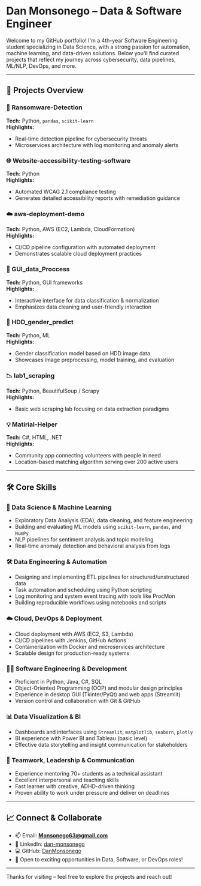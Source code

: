 # Dan Monsonego – Data & Software Engineer

Welcome to my GitHub portfolio! I'm a 4th-year Software Engineering student specializing in Data Science, with a strong passion for automation, machine learning, and data-driven solutions. Below you'll find curated projects that reflect my journey across cybersecurity, data pipelines, ML/NLP, DevOps, and more.

---

## 🚀 Projects Overview

### 🔐 Ransomware-Detection
**Tech:** Python, `pandas`, `scikit-learn`  
**Highlights:**  
- Real-time detection pipeline for cybersecurity threats  
- Microservices architecture with log monitoring and anomaly alerts  

### 🌐 Website-accessibility-testing-software
**Tech:** Python  
**Highlights:**  
- Automated WCAG 2.1 compliance testing  
- Generates detailed accessibility reports with remediation guidance  

### ☁️ aws-deployment-demo
**Tech:** Python, AWS (EC2, Lambda, CloudFormation)  
**Highlights:**  
- CI/CD pipeline configuration with automated deployment  
- Demonstrates scalable cloud deployment practices  

### 🧩 GUI_data_Proccess
**Tech:** Python, GUI frameworks  
**Highlights:**  
- Interactive interface for data classification & normalization  
- Emphasizes data cleaning and user-friendly interaction  

### 🧬 HDD_gender_predict
**Tech:** Python, ML  
**Highlights:**  
- Gender classification model based on HDD image data  
- Showcases image preprocessing, model training, and evaluation  

### 📉 lab1_scraping
**Tech:** Python, BeautifulSoup / Scrapy  
**Highlights:**  
- Basic web scraping lab focusing on data extraction paradigms  

### 💡 Matirial-Helper
**Tech:** C#, HTML, .NET  
**Highlights:**  
- Community app connecting volunteers with people in need  
- Location-based matching algorithm serving over 200 active users  

---

## 🛠️ Core Skills

### 🧠 Data Science & Machine Learning
- Exploratory Data Analysis (EDA), data cleaning, and feature engineering  
- Building and evaluating ML models using `scikit-learn`, `pandas`, and `NumPy`  
- NLP pipelines for sentiment analysis and topic modeling  
- Real-time anomaly detection and behavioral analysis from logs  

### 🛠️ Data Engineering & Automation
- Designing and implementing ETL pipelines for structured/unstructured data  
- Task automation and scheduling using Python scripting  
- Log monitoring and system event tracing with tools like ProcMon  
- Building reproducible workflows using notebooks and scripts  

### ☁️ Cloud, DevOps & Deployment
- Cloud deployment with AWS (EC2, S3, Lambda)  
- CI/CD pipelines with Jenkins, GitHub Actions  
- Containerization with Docker and microservices architecture  
- Scalable design for production-ready systems  

### 👨‍💻 Software Engineering & Development
- Proficient in Python, Java, C#, SQL  
- Object-Oriented Programming (OOP) and modular design principles  
- Experience in desktop GUI (Tkinter/PyQt) and web apps (Streamlit)  
- Version control and collaboration with Git & GitHub  

### 📊 Data Visualization & BI
- Dashboards and interfaces using `Streamlit`, `matplotlib`, `seaborn`, `plotly`  
- BI experience with Power BI and Tableau (basic level)  
- Effective data storytelling and insight communication for stakeholders  

### 🤝 Teamwork, Leadership & Communication
- Experience mentoring 70+ students as a technical assistant  
- Excellent interpersonal and teaching skills  
- Fast learner with creative, ADHD-driven thinking  
- Proven ability to work under pressure and deliver on deadlines  

---

## 📈 Connect & Collaborate

- 📫 Email: **Monsonego63@gmail.com**  
- 💼 LinkedIn: [dan-monsonego](https://www.linkedin.com/in/dan-monsonego)  
- 💻 GitHub: [DanMonsonego](https://github.com/DanMonsonego)  
- 🚀 Open to exciting opportunities in Data, Software, or DevOps roles!

---

Thanks for visiting – feel free to explore the projects and reach out!
